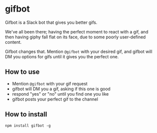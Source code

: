 # gifbot

Gifbot is a Slack bot that gives you better gifs.

We've all been there; having the perfect moment to react with a gif, and then having giphy fall flat on its face, due to some poorly user-defined content.

Gifbot changes that. Mention `@gifbot` with your desired gif, and gifbot will DM you options for gifs until it gives you the perfect one.

## How to use

- Mention `@gifbot` with your gif request
- gifbot will DM you a gif, asking if this one is good
- respond "yes" or "no" until you find one you like
- gifbot posts your perfect gif to the channel

## How to install
```
npm install gifbot -g
```
